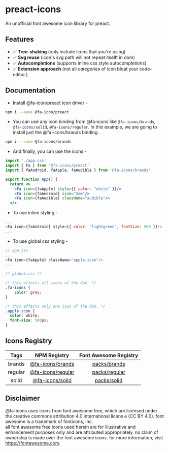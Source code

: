 
# preact-icons

An unofficial font awesome icon library for preact.

## Features

- ✅ **Tree-shaking** (only include icons that you're using)
- ✅ **Svg reuse** (icon's svg path will not repeat itselft in dom)
- ✅ **Autocompletions** (supports inline css style autocompletions)
- ✅ **Extension approach** (not all *categories* of icon bloat your code-editor.)

## Documentation

- Install @fa-icon/preact icon driver -
```sh
npm i --save @fa-icon/preact
```

- You can use any icon binding from @fa-icons like `@fa-icons/brands`, `@fa-icons/solid`, `@fa-icons/regular`. In this example, we are going to install just the @fa-icons/brands binding.
```sh
npm i --save @fa-icons/brands
```

- And finally, you can use the icons -
```jsx
import './app.css'
import { Fa } from '@fa-icons/preact'
import { faAndroid, faApple, faAudible } from '@fa-icons/brands'

export function App() {
  return <>
    <Fa icon={faApple} style={{ color: "white" }}/>
    <Fa icon={faAndroid} size="2em"/>
    <Fa icon={faAudible} className="audible"/>
  </>
```

- To use inline styling -
```js
...
<Fa icon={faAndroid} style={{ color: "lightgreen", fontSize: 500 }}/>
...
```

- To use global css styling -
```js
// app.jsx
...
<Fa icon={faApple} className="apple-icon"/>
...
```
```css
/* global.css */

/* this effects all icons of the dom. */
.fa-icons {
    color: grey;
}

/* this effects only one icon of the dom. */
.apple-icon {
  color: white;
  font-size: 500px;
}
```

## Icons Registry

| **Tags** |                           **NPM Registry**                           |                   **Font Awesome Registry**                  |
|:--------:|:--------------------------------------------------------------------:|:------------------------------------------------------------:|
| brands   | [@fa-icons/brands](https://www.npmjs.com/package/@fa-icons/brands)   | [packs/brands](https://fontawesome.com/icons/packs/brands)   |
| regular  | [@fa-icons/regular](https://www.npmjs.com/package/@fa-icons/regular) | [packs/regular](https://fontawesome.com/icons/packs/regular) |
| solid    | [@fa-icons/solid](https://www.npmjs.com/package/@fa-icons/solid)     | [packs/solid](https://fontawesome.com/icons/packs/solid)     |

## Disclaimer

@fa-icons uses icons from font awesome free, which are licensed under the creative commons attribution 4.0 international licens
e (CC BY 4.0). font awesome is a trademark of fonticons, inc.                                                                  
all font awesome free icons used herein are for illustrative and enhancement purposes only and are attributed appropriately. no claim of ownership is made over the font awesome icons. for more information, visit https://fontawesome.com.

